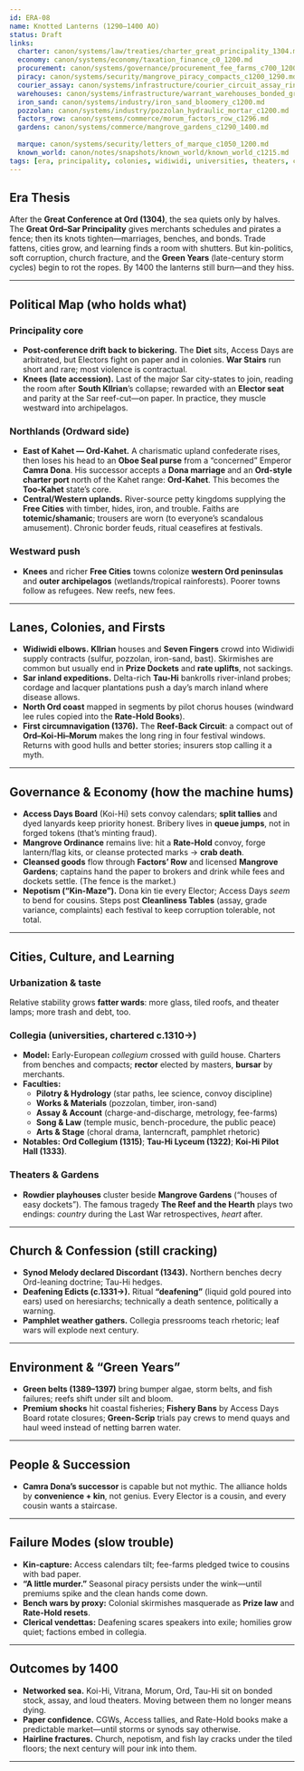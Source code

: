 ```yaml
---
id: ERA-08
name: Knotted Lanterns (1290–1400 AO)
status: Draft
links:
  charter: canon/systems/law/treaties/charter_great_principality_1304.md
  economy: canon/systems/economy/taxation_finance_c0_1200.md
  procurement: canon/systems/governance/procurement_fee_farms_c700_1200.md
  piracy: canon/systems/security/mangrove_piracy_compacts_c1200_1290.md
  courier_assay: canon/systems/infrastructure/courier_circuit_assay_ring_c700_1300.md
  warehouses: canon/systems/infrastructure/warrant_warehouses_bonded_granaries_c700_1300.md
  iron_sand: canon/systems/industry/iron_sand_bloomery_c1200.md
  pozzolan: canon/systems/industry/pozzolan_hydraulic_mortar_c1200.md
  factors_row: canon/systems/commerce/morum_factors_row_c1296.md
  gardens: canon/systems/commerce/mangrove_gardens_c1290_1400.md
  
  marque: canon/systems/security/letters_of_marque_c1050_1200.md
  known_world: canon/notes/snapshots/known_world/known_world_c1215.md
tags: [era, principality, colonies, widiwidi, universities, theaters, circumnavigation, green_years, church_crisis, nepotism]
---
```


## Era Thesis
After the **Great Conference at Ord (1304)**, the sea quiets only by halves. The **Great Ord–Sar Principality** gives merchants schedules and pirates a fence; then its knots tighten—marriages, benches, and bonds. Trade fattens, cities grow, and learning finds a room with shutters. But kin-politics, soft corruption, church fracture, and the **Green Years** (late-century storm cycles) begin to rot the ropes. By 1400 the lanterns still burn—and they hiss.

---

## Political Map (who holds what)

### Principality core
- **Post-conference drift back to bickering.** The **Diet** sits, Access Days are arbitrated, but Electors fight on paper and in colonies. **War Stairs** run short and rare; most violence is contractual.
- **Knees (late accession).** Last of the major Sar city-states to join, reading the room after **South Kllrian**’s collapse; rewarded with an **Elector seat** and parity at the Sar reef-cut—on paper. In practice, they muscle westward into archipelagos.

### Northlands (Ordward side)
- **East of Kahet — Ord-Kahet.** A charismatic upland confederate rises, then loses his head to an **Oboe Seal purse** from a “concerned” Emperor **Camra Dona**. His successor accepts a **Dona marriage** and an **Ord-style charter port** north of the Kahet range: **Ord-Kahet**. This becomes the **Too-Kahet** state’s core.
- **Central/Western uplands.** River-source petty kingdoms supplying the **Free Cities** with timber, hides, iron, and trouble. Faiths are **totemic/shamanic**; trousers are worn (to everyone’s scandalous amusement). Chronic border feuds, ritual ceasefires at festivals.

### Westward push
- **Knees** and richer **Free Cities** towns colonize **western Ord peninsulas** and **outer archipelagos** (wetlands/tropical rainforests). Poorer towns follow as refugees. New reefs, new fees.

---

## Lanes, Colonies, and Firsts

- **Widiwidi elbows.** **Kllrian** houses and **Seven Fingers** crowd into Widiwidi supply contracts (sulfur, pozzolan, iron-sand, bast). Skirmishes are common but usually end in **Prize Dockets** and **rate uplifts**, not sackings.
- **Sar inland expeditions.** Delta-rich **Tau-Hi** bankrolls river-inland probes; cordage and lacquer plantations push a day’s march inland where disease allows.
- **North Ord coast** mapped in segments by pilot chorus houses (windward lee rules copied into the **Rate-Hold Books**).
- **First circumnavigation (1376).** The **Reef-Back Circuit**: a compact out of **Ord–Koi-Hi–Morum** makes the long ring in four festival windows. Returns with good hulls and better stories; insurers stop calling it a myth.

---

## Governance & Economy (how the machine hums)

- **Access Days Board** (Koi-Hi) sets convoy calendars; **split tallies** and dyed lanyards keep priority honest. Bribery lives in **queue jumps**, not in forged tokens (that’s minting fraud).
- **Mangrove Ordinance** remains live: hit a **Rate-Hold** convoy, forge lantern/flag kits, or cleanse protected marks → **crab death**.
- **Cleansed goods** flow through **Factors’ Row** and licensed **Mangrove Gardens**; captains hand the paper to brokers and drink while fees and dockets settle. (The fence is the market.)
- **Nepotism (“Kin-Maze”).** Dona kin tie every Elector; Access Days *seem* to bend for cousins. Steps post **Cleanliness Tables** (assay, grade variance, complaints) each festival to keep corruption tolerable, not total.

---

## Cities, Culture, and Learning

### Urbanization & taste
Relative stability grows **fatter wards**: more glass, tiled roofs, and theater lamps; more trash and debt, too.

### Collegia (universities, chartered c.1310→)
- **Model:** Early-European *collegium* crossed with guild house. Charters from benches and compacts; **rector** elected by masters, **bursar** by merchants.
- **Faculties:**  
  - **Pilotry & Hydrology** (star paths, lee science, convoy discipline)  
  - **Works & Materials** (pozzolan, timber, iron-sand)  
  - **Assay & Account** (charge-and-discharge, metrology, fee-farms)  
  - **Song & Law** (temple music, bench-procedure, the public peace)  
  - **Arts & Stage** (choral drama, lanterncraft, pamphlet rhetoric)
- **Notables:** **Ord Collegium (1315)**; **Tau-Hi Lyceum (1322)**; **Koi-Hi Pilot Hall (1333)**.

### Theaters & Gardens
- **Rowdier playhouses** cluster beside **Mangrove Gardens** (“houses of easy dockets”). The famous tragedy **The Reef and the Hearth** plays two endings: *country* during the Last War retrospectives, *heart* after.

---

## Church & Confession (still cracking)
- **Synod Melody declared Discordant (1343).** Northern benches decry Ord-leaning doctrine; Tau-Hi hedges.  
- **Deafening Edicts (c.1331→).** Ritual **“deafening”** (liquid gold poured into ears) used on heresiarchs; technically a death sentence, politically a warning.  
- **Pamphlet weather gathers.** Collegia pressrooms teach rhetoric; leaf wars will explode next century.

---

## Environment & “Green Years”
- **Green belts (1389–1397)** bring bumper algae, storm belts, and fish failures; reefs shift under silt and bloom.  
- **Premium shocks** hit coastal fisheries; **Fishery Bans** by Access Days Board rotate closures; **Green-Scrip** trials pay crews to mend quays and haul weed instead of netting barren water.

---

## People & Succession
- **Camra Dona’s successor** is capable but not mythic. The alliance holds by **convenience + kin**, not genius. Every Elector is a cousin, and every cousin wants a staircase.

---

## Failure Modes (slow trouble)
- **Kin-capture:** Access calendars tilt; fee-farms pledged twice to cousins with bad paper.  
- **“A little murder.”** Seasonal piracy persists under the wink—until premiums spike and the clean hands come down.  
- **Bench wars by proxy:** Colonial skirmishes masquerade as **Prize law** and **Rate-Hold resets**.  
- **Clerical vendettas:** Deafening scares speakers into exile; homilies grow quiet; factions embed in collegia.

---

## Outcomes by 1400
- **Networked sea.** Koi-Hi, Vitrana, Morum, Ord, Tau-Hi sit on bonded stock, assay, and loud theaters. Moving between them no longer means dying.  
- **Paper confidence.** CGWs, Access tallies, and Rate-Hold books make a predictable market—until storms or synods say otherwise.  
- **Hairline fractures.** Church, nepotism, and fish lay cracks under the tiled floors; the next century will pour ink into them.

---

